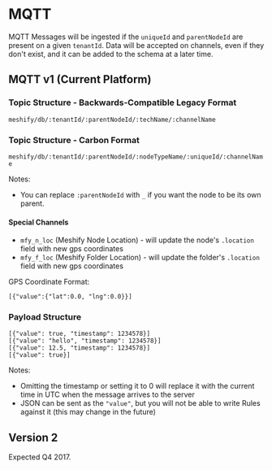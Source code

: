 # MQTT

MQTT Messages will be ingested if the `uniqueId` and `parentNodeId` are present on a given `tenantId`. Data will be accepted on channels, even if they don't exist, and it can be added to the schema at a later time.

## MQTT v1 (Current Platform)

### Topic Structure - Backwards-Compatible Legacy Format

`meshify/db/:tenantId/:parentNodeId/:techName/:channelName`

### Topic Structure - Carbon Format

`meshify/db/:tenantId/:parentNodeId/:nodeTypeName/:uniqueId/:channelName`

Notes:

- You can replace `:parentNodeId` with `_` if you want the node to be its own parent.

#### Special Channels

- `mfy_n_loc` (Meshify Node Location) - will update the node's `.location` field with new gps coordinates 
- `mfy_f_loc` (Meshify Folder Location) - will update the folder's `.location` field with new gps coordinates

GPS Coordinate Format:

```
[{"value":{"lat":0.0, "lng":0.0}}]
```

### Payload Structure

```
[{"value": true, "timestamp": 1234578}]
[{"value": "hello", "timestamp": 1234578}]
[{"value": 12.5, "timestamp": 1234578}]
[{"value": true}]
```

Notes:

- Omitting the timestamp or setting it to 0 will replace it with the current time in UTC when the message arrives to the server
- JSON can be sent as the `"value"`, but you will not be able to write Rules against it (this may change in the future)

## Version 2

Expected Q4 2017.
